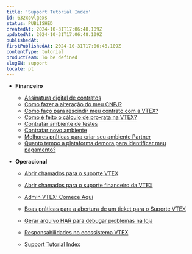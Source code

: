 ```yaml
---
title: 'Support Tutorial Index'
id: 632xovlgexs
status: PUBLISHED
createdAt: 2024-10-31T17:06:48.109Z
updatedAt: 2024-10-31T17:06:48.109Z
publishedAt: 
firstPublishedAt: 2024-10-31T17:06:48.109Z
contentType: tutorial
productTeam: To be defined
slugEN: support
locale: pt
---
```


- **Financeiro**

  - [Assinatura digital de contratos](pt/docs/tutorial/assinatura-digital-de-contratos)
  - [Como fazer a alteração do meu CNPJ?](pt/docs/tutorial/como-fazer-a-alteracao-do-meu-cnpj)
  - [Como faço para rescindir meu contrato com a VTEX?](pt/docs/tutorial/como-faco-para-rescindir-meu-contrato-com-a-vtex)
  - [Como é feito o cálculo de pro-rata na VTEX?](pt/docs/tutorial/como-e-feito-o-calculo-de-pro-rata-na-vtex)
  - [Contratar ambiente de testes](pt/docs/tutorial/contratar-ambiente-de-testes)
  - [Contratar novo ambiente](pt/docs/tutorial/contratar-novo-ambiente)
  - [Melhores práticas para criar seu ambiente Partner](pt/docs/tutorial/melhores-praticas-na-hora-de-criar-seu-ambiente-partner)
  - [Quanto tempo a plataforma demora para identificar meu pagamento?](pt/docs/tutorial/quanto-tempo-a-plataforma-demora-para-identificar-meu-pagamento)


- **Operacional**

  - [Abrir chamados para o suporte VTEX](pt/docs/tutorial/abrir-chamados-para-o-suporte-vtex)
  - [Abrir chamados para o suporte financeiro da VTEX](pt/docs/tutorial/abrir-chamados-para-o-suporte-financeiro-da-vtex)
  - [Admin VTEX: Comece Aqui](pt/docs/tutorial/admin-vtex-comece-aqui)
  - [Boas práticas para a abertura de um ticket para o Suporte VTEX](pt/docs/tutorial/boas-praticas-para-a-abertura-de-um-ticket-para-o-suporte-vtex)
  - [Gerar arquivo HAR para debugar problemas na loja](pt/docs/tutorial/gerar-arquivo-har-para-debugar-problemas-na-loja)
  - [Responsabilidades no ecossistema VTEX](pt/docs/tutorial/responsabilidades-no-ecossistema-vtex)


  - [Support Tutorial Index](pt/docs/tutorial/index-pt-tutorial-support)

